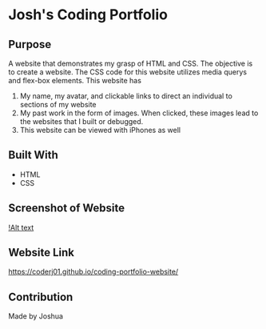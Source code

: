 # Josh's Coding Portfolio

## Purpose

A website that demonstrates my grasp of HTML and CSS. The objective is to create a website. The CSS code for this website utilizes media querys and flex-box elements. This website has

1) My name, my avatar, and clickable links to direct an individual to sections of my website
2) My past work in the form of images. When clicked, these images lead to the websites that I built or debugged.
3) This website can be viewed with iPhones as well

## Built With
 * HTML
 * CSS

 ## Screenshot of Website
 [!Alt text](.assets/images/image-screenshot.jpg?raw=true "Josh's Coding Portfolio")

 ## Website Link
 https://coderj01.github.io/coding-portfolio-website/

 ## Contribution
 Made by Joshua